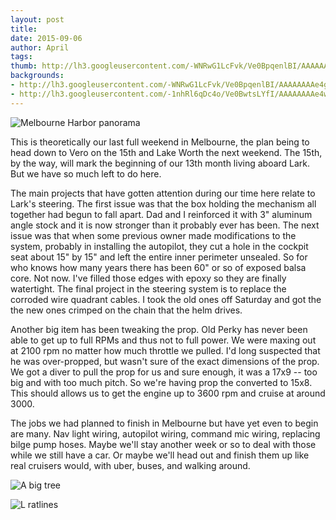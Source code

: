 ```yaml
---
layout: post
title:
date: 2015-09-06
author: April
tags:
thumb: http://lh3.googleusercontent.com/-WNRwG1LcFvk/Ve0BpqenlBI/AAAAAAAAe4g/ZvzmA5tfDF8/s1600/blogger-image-386363611.jpg
backgrounds:
- http://lh3.googleusercontent.com/-WNRwG1LcFvk/Ve0BpqenlBI/AAAAAAAAe4g/ZvzmA5tfDF8/s1600/blogger-image-386363611.jpg
- http://lh3.googleusercontent.com/-1nhRl6qDc4o/Ve0BwtsLYfI/AAAAAAAAe4w/p_2WSWOHIxY/s1600/blogger-image-743106615.jpg
---
```


![Melbourne Harbor panorama](https://lh3.googleusercontent.com/-8bRnHwCNjyc/VkAQHOt_cCI/AAAAAAAAGLs/LC8c6wvONjU/s640/blogger-image-224039227.jpg)

This is theoretically our last full weekend in Melbourne, the plan being to head down to Vero on the 15th and Lake Worth the next weekend. The 15th, by the way, will mark the beginning of our 13th month living aboard Lark.  But we have so much left to do here.

The main projects that have gotten attention during our time here relate to Lark's steering.  The first issue was that the box holding the mechanism all together had begun to fall apart.  Dad and I reinforced it with 3" aluminum angle stock and it is now stronger than it probably ever has been.  The next issue was that when some previous owner made modifications to the system, probably in installing the autopilot, they cut a hole in the cockpit seat about 15" by 15" and left the entire inner perimeter unsealed. So for who knows how many years there has been 60" or so of exposed balsa core.  Not now. I've filled those edges with epoxy so they are finally watertight.  The final project in the steering system is to replace the corroded wire quadrant cables.  I took the old ones off Saturday and got the the new ones crimped on the chain that the helm drives.

Another big item has been tweaking the prop.  Old Perky has never been able to get up to full RPMs and thus not to full power.  We were maxing out at 2100 rpm no matter how much throttle we pulled.  I'd long suspected that he was over-propped, but wasn't sure of the exact dimensions of the prop. We got a diver to pull the prop for us and sure enough, it was a 17x9 -- too big and with too much pitch.  So we're having prop the converted to 15x8.  This should allows us to get the engine up to 3600 rpm and cruise at around 3000. 

The jobs we had planned to finish in Melbourne but have yet even to begin are many.  Nav light wiring, autopilot wiring, command mic wiring, replacing bilge pump hoses.  Maybe we'll stay another week or so to deal with those while we still have a car.  Or maybe we'll head out and finish them up like real cruisers would, with uber, buses, and walking around.

![A big tree](https://lh3.googleusercontent.com/-jcntF0l9aBo/VkAP3KLCgEI/AAAAAAAAGLc/GP0KkWqHoFw/s640/blogger-image-597363289.jpg)

![L ratlines](https://lh3.googleusercontent.com/-54KMMc6JQ5I/VkAQIKkzX6I/AAAAAAAAGL0/edSgDtgTGS8/s640/blogger-image--1020832546.jpg)

